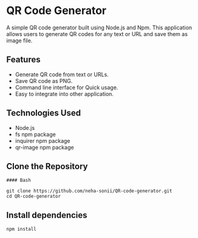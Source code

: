 # QR Code Generator

A simple QR code generator built using Node.js and Npm. This application allows users to generate QR codes for any text or URL and save them as image file.

## Features

- Generate QR code from text or URLs.
- Save QR code as PNG.
- Command line interface for Quick usage.
- Easy to integrate into other application.

## Technologies Used

- Node.js
- fs npm package
- inquirer npm package
- qr-image npm package

## Clone the Repository

```
#### Bash

git clone https://github.com/neha-sonii/QR-code-generator.git
cd QR-code-generator
```

## Install dependencies

```
npm install
```
